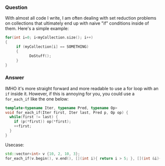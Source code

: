 ### Question

With almost all code I write, I am often dealing with set reduction problems on collections that ultimately end up with naive "if" 
conditions inside of them. Here's a simple example:

```cpp
for(int i=0; i<myCollection.size(); i++)
{
     if (myCollection[i] == SOMETHING)
     {
           DoStuff();
     }
}
```

### Answer

IMHO it's more straight forward and more readable to use a for loop with an `if` inside it. However, if this is annoying for you, 
you could use a `for_each_if` like the one below:

```cpp
template<typename Iter, typename Pred, typename Op> 
void for_each_if(Iter first, Iter last, Pred p, Op op) {
  while(first != last) {
    if (p(*first)) op(*first);
    ++first;
  }
}
```

Usecase:

```cpp
std::vector<int> v {10, 2, 10, 3};
for_each_if(v.begin(), v.end(), [](int i){ return i > 5; }, [](int &i){ ++i; });
```
